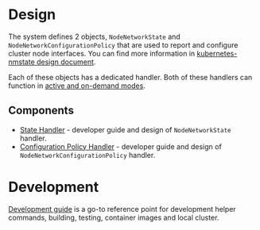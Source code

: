 # Design

The system defines 2 objects, `NodeNetworkState` and `NodeNetworkConfigurationPolicy` that
are used to report and configure cluster node interfaces. You can find more
information in [kubernetes-nmstate design document](https://docs.google.com/document/d/1282BcYjYGIIxQKgMYi3nQodB4ML_gw9BSs5AXB7QUtg/).

Each of these objects has a dedicated handler. Both of these handlers can function
in [active and on-demand modes](user-guide-active-vs-on-demand.md).

## Components

- [State Handler](developer-guide-state.md) - developer guide and design of `NodeNetworkState` handler.
- [Configuration Policy Handler](developer-guide-configuration-policy.md) - developer guide and design of `NodeNetworkConfigurationPolicy` handler.

# Development

[Development guide](developer-guide-commands.md) is a go-to reference point for
development helper commands, building, testing, container images and local
cluster.
